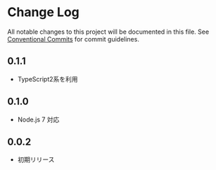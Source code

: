 # Change Log

All notable changes to this project will be documented in this file.
See [Conventional Commits](https://conventionalcommits.org) for commit guidelines.

## 0.1.1
* TypeScript2系を利用

## 0.1.0
* Node.js 7 対応

## 0.0.2
* 初期リリース
